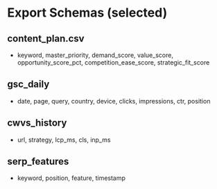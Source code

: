 # Export Schemas (selected)

## content_plan.csv
- keyword, master_priority, demand_score, value_score, opportunity_score_pct, competition_ease_score, strategic_fit_score

## gsc_daily
- date, page, query, country, device, clicks, impressions, ctr, position

## cwvs_history
- url, strategy, lcp_ms, cls, inp_ms

## serp_features
- keyword, position, feature, timestamp
